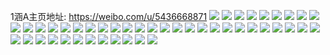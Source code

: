 1涵A主页地址: https://weibo.com/u/5436668871 
![](https://wx4.sinaimg.cn/mw2000/005VVHVBly1h9ggnr4k02j329b2y0u0y.jpg) 
![](https://wx4.sinaimg.cn/mw2000/005VVHVBly1h9ggnsgmajj32c03241kz.jpg) 
![](https://wx4.sinaimg.cn/mw2000/005VVHVBly1h9fax3ywvmj32c03407wi.jpg) 
![](https://wx4.sinaimg.cn/mw2000/005VVHVBly1h9fax66x2uj32c03404qr.jpg) 
![](https://wx4.sinaimg.cn/mw2000/005VVHVBly1h9fax1tfo8j32c03404qr.jpg) 
![](https://wx4.sinaimg.cn/mw2000/005VVHVBly1h9fax8iop9j32c0340qv6.jpg) 
![](https://wx4.sinaimg.cn/mw2000/005VVHVBly1h8n4g3fmfgj32c0340u0y.jpg) 
![](https://wx4.sinaimg.cn/mw2000/005VVHVBly1h5kdyhze3bj33402c07wi.jpg) 
![](https://wx4.sinaimg.cn/mw2000/005VVHVBly1h4qaajmixkj32c02ptb2b.jpg) 
![](https://wx4.sinaimg.cn/mw2000/005VVHVBly1h4qaalfx0vj32c02swx6q.jpg) 
![](https://wx4.sinaimg.cn/mw2000/005VVHVBly1h4fmuoaqqwj30zj1be432.jpg) 
![](https://wx4.sinaimg.cn/mw2000/005VVHVBly1h3sxd0f5pnj316r140k1f.jpg) 
![](https://wx4.sinaimg.cn/mw2000/005VVHVBly1h3sxd1okmsj32c03404qr.jpg) 
![](https://wx4.sinaimg.cn/mw2000/005VVHVBly1h3h2ac200uj32c03401l0.jpg) 
![](https://wx4.sinaimg.cn/mw2000/005VVHVBly1h3h2ad48iij31400u0apq.jpg) 
![](https://wx4.sinaimg.cn/mw2000/005VVHVBly1h3h2ah5z6dj32c0340npf.jpg) 
![](https://wx4.sinaimg.cn/mw2000/005VVHVBly1h3h2aa80tzj32c027lu0y.jpg) 
![](https://wx4.sinaimg.cn/mw2000/005VVHVBly1h3h2aiqnyqj32c02b5b2a.jpg) 
![](https://wx4.sinaimg.cn/mw2000/005VVHVBly1h3h2akcl2ej32c02gfu0y.jpg) 
![](https://wx4.sinaimg.cn/mw2000/005VVHVBly1h3855rwzf2j30jw0o3ady.jpg) 
![](https://wx4.sinaimg.cn/mw2000/005VVHVBly1h3855riu44j30zj1be79z.jpg) 
![](https://wx4.sinaimg.cn/mw2000/005VVHVBly1h35wm8txpdj33402c0hdv.jpg) 
![](https://wx4.sinaimg.cn/mw2000/005VVHVBly1h35wm1zevnj32c03404qr.jpg) 
![](https://wx4.sinaimg.cn/mw2000/005VVHVBly1h35wm9nc6ej30zj0zu46s.jpg) 
![](https://wx4.sinaimg.cn/mw2000/005VVHVBly1h2uzmq39ucj31jk4dk1kx.jpg) 
![](https://wx4.sinaimg.cn/mw2000/005VVHVBly1h20ao5y3xxj32c0340qv7.jpg) 
![](https://wx4.sinaimg.cn/mw2000/005VVHVBly1h20ao4kz5oj31sc2d04qq.jpg) 
![](https://wx4.sinaimg.cn/mw2000/005VVHVBly1h20ao69o3nj30k00r7q74.jpg) 
![](https://wx4.sinaimg.cn/mw2000/005VVHVBly1h20ao7e5vzj32c0340npe.jpg) 
![](https://wx4.sinaimg.cn/mw2000/005VVHVBly1h20ao8tlzsj32c03404qq.jpg) 
![](https://wx4.sinaimg.cn/mw2000/005VVHVBly1h20aoa5hp9j32c02c0hdu.jpg) 
![](https://wx4.sinaimg.cn/mw2000/005VVHVBly1gzy4tk3g71j30zg14z134.jpg) 
![](https://wx4.sinaimg.cn/mw2000/005VVHVBly1gzy4tjf79ij32c02p9b2b.jpg) 
![](https://wx4.sinaimg.cn/mw2000/005VVHVBly1gzy4tljwhhj33402c0b2c.jpg) 
![](https://wx4.sinaimg.cn/mw2000/005VVHVBly1gzy4tm9wlij32c02mnhdt.jpg) 
![](https://wx4.sinaimg.cn/mw2000/005VVHVBly1gp01jflpk5j32c02tr1ky.jpg) 
![](https://wx4.sinaimg.cn/mw2000/005VVHVBly1giva5bga9uj32c0340u0y.jpg) 
![](https://wx4.sinaimg.cn/mw2000/005VVHVBly1giva6dgunaj32c0340u0z.jpg) 
![](https://wx4.sinaimg.cn/mw2000/005VVHVBly1giva6j5je2j30t41fr7fd.jpg) 
![](https://wx4.sinaimg.cn/mw2000/005VVHVBly1givaaiz68wj32c0340x6q.jpg) 
![](https://wx4.sinaimg.cn/mw2000/005VVHVBly1ghdzeo57yej31o01o47wh.jpg) 
![](https://wx4.sinaimg.cn/mw2000/005VVHVBly1ghdzesy6yhj31o01nt7wh.jpg) 
![](https://wx4.sinaimg.cn/mw2000/005VVHVBly1ghdzejmyyzj32b02gc4qq.jpg) 
![](https://wx4.sinaimg.cn/mw2000/005VVHVBly1ghdzezjaqjj32bw2d31ky.jpg) 
![](https://wx4.sinaimg.cn/mw2000/005VVHVBly1ghdzf6u50zj32c02bue82.jpg) 
![](https://wx4.sinaimg.cn/mw2000/005VVHVBly1gh5hqhrzaqj32vh1xl7wi.jpg) 
